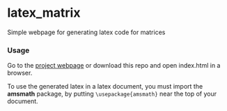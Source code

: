 # latex_matrix
Simple webpage for generating latex code for matrices

### Usage
Go to the [project webpage](https://latex-matrix.netlify.app/) or download this repo and open index.html in a browser.

To use the generated latex in a latex document, you must import the __amsmath__ package, by putting `\usepackage{amsmath}` near the top of your document.
